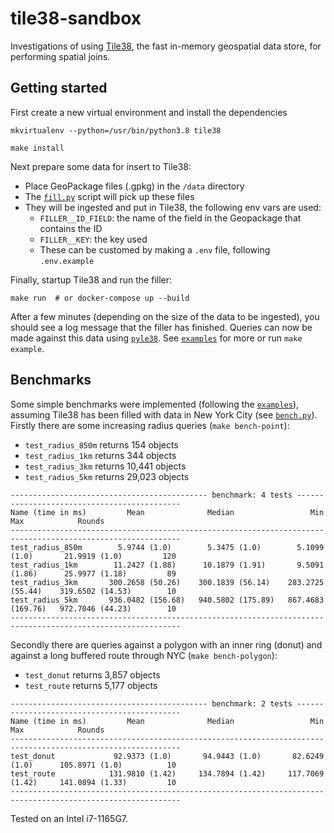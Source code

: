 # tile38-sandbox
Investigations of using [Tile38](https://github.com/tidwall/tile38), the fast in-memory geospatial data store, for performing spatial joins.

## Getting started

First create a new virtual environment and install the dependencies

```shell
mkvirtualenv --python=/usr/bin/python3.8 tile38

make install
```

Next prepare some data for insert to Tile38:

* Place GeoPackage files (.gpkg) in the `/data` directory
* The [`fill.py`](/filler/fill.py) script will pick up these files
* They will be ingested and put in Tile38, the following env vars are used:
    * `FILLER__ID_FIELD`: the name of the field in the Geopackage that contains the ID
    * `FILLER__KEY`: the key used
    * These can be customed by making a `.env` file, following `.env.example`

Finally, startup Tile38 and run the filler:

```shell
make run  # or docker-compose up --build
```

After a few minutes (depending on the size of the data to be ingested), you should see a log message that the filler has finished. Queries can now be made against this data using [`pyle38`](https://github.com/iwpnd/pyle38). See [`examples`](/examples/) for more or run `make example`.

## Benchmarks

Some simple benchmarks were implemented (following the [`examples`](/examples/)), assuming Tile38 has been filled with data in New York City (see [`bench.py`](/benchmark/bench.py)). Firstly there are some increasing radius queries (`make bench-point`):

* `test_radius_850m` returns 154 objects
* `test_radius_1km` returns 344 objects
* `test_radius_3km` returns 10,441 objects
* `test_radius_5km` returns 29,023 objects

```
-------------------------------------------- benchmark: 4 tests --------------------------------------------
Name (time in ms)         Mean              Median                 Min                 Max            Rounds
------------------------------------------------------------------------------------------------------------
test_radius_850m        5.9744 (1.0)        5.3475 (1.0)        5.1099 (1.0)       21.9919 (1.0)         120
test_radius_1km        11.2427 (1.88)      10.1879 (1.91)       9.5091 (1.86)      25.9977 (1.18)         89
test_radius_3km       300.2658 (50.26)    300.1839 (56.14)    283.2725 (55.44)    319.6502 (14.53)        10
test_radius_5km       936.0482 (156.68)   940.5802 (175.89)   867.4683 (169.76)   972.7046 (44.23)        10
------------------------------------------------------------------------------------------------------------
```

Secondly there are queries against a polygon with an inner ring (donut) and against a long buffered route through NYC (`make bench-polygon`):

* `test_donut` returns 3,857 objects
* `test_route` returns 5,177 objects

```
-------------------------------------------- benchmark: 2 tests --------------------------------------------
Name (time in ms)         Mean              Median                 Min                 Max            Rounds
------------------------------------------------------------------------------------------------------------
test_donut             92.9373 (1.0)       94.9443 (1.0)       82.6249 (1.0)      105.8971 (1.0)          10
test_route            131.9810 (1.42)     134.7894 (1.42)     117.7069 (1.42)     141.0894 (1.33)         10
------------------------------------------------------------------------------------------------------------
```

Tested on an Intel i7-1165G7.
